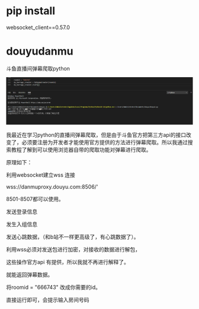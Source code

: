 
# pip install
websocket_client==0.57.0


# douyudanmu
斗鱼直播间弹幕爬取python

![image](https://github.com/shuishen49/douyudanmu/blob/master/01.PNG?raw=true)

 我最近在学习python的直播间弹幕爬取，但是由于斗鱼官方把第三方api的接口改变了，必须要注册为开发者才能使用官方提供的方法进行弹幕爬取。所以我通过搜索教程了解到可以使用浏览器自带的爬取功能对弹幕进行爬取。

原理如下：

利用websocket建立wss 连接

wss://danmuproxy.douyu.com:8506/'

8501-8507都可以使用。

发送登录信息

发生入组信息

发送心跳数据，（和b站不一样更高级了，有心跳数据了）。

利用wss必须对发送包进行加密，对接收的数据进行解包，

这些操作官方api 有提供，所以我就不再进行解释了。

就能返回弹幕数据。

将roomid = "666743" 改成你需要的id。

直接运行即可，会提示输入房间号码
